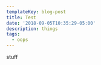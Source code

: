 ```yaml
---
templateKey: blog-post
title: Test
date: '2018-09-05T10:35:29-05:00'
description: things
tags:
  - oops
---
```

stuff

